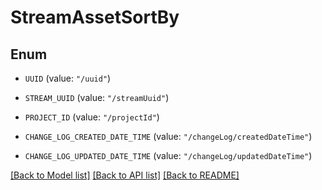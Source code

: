 # StreamAssetSortBy

## Enum


* `UUID` (value: `"/uuid"`)

* `STREAM_UUID` (value: `"/streamUuid"`)

* `PROJECT_ID` (value: `"/projectId"`)

* `CHANGE_LOG_CREATED_DATE_TIME` (value: `"/changeLog/createdDateTime"`)

* `CHANGE_LOG_UPDATED_DATE_TIME` (value: `"/changeLog/updatedDateTime"`)


[[Back to Model list]](../README.md#documentation-for-models) [[Back to API list]](../README.md#documentation-for-api-endpoints) [[Back to README]](../README.md)


